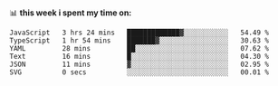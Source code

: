 📊 **this week i spent my time on:**
<!--START_SECTION:waka-->

```text
JavaScript   3 hrs 24 mins   █████████████▓░░░░░░░░░░░   54.49 %
TypeScript   1 hr 54 mins    ███████▓░░░░░░░░░░░░░░░░░   30.63 %
YAML         28 mins         ██░░░░░░░░░░░░░░░░░░░░░░░   07.62 %
Text         16 mins         █░░░░░░░░░░░░░░░░░░░░░░░░   04.30 %
JSON         11 mins         ▓░░░░░░░░░░░░░░░░░░░░░░░░   02.95 %
SVG          0 secs          ░░░░░░░░░░░░░░░░░░░░░░░░░   00.01 %
```

<!--END_SECTION:waka-->
